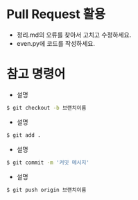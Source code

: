# Pull Request 활용


* 정리.md의 오류를 찾아서 고치고 수정하세요.
* even.py에 코드를 작성하세요.


# 참고 명령어

* 설명

```bash
$ git checkout -b 브랜치이름
```

* 설명

```bash
$ git add .
```

* 설명


```bash
$ git commit -m '커밋 메시지'
```

* 설명


```bash
$ git push origin 브랜치이름
```
